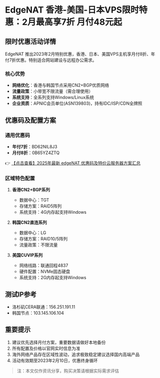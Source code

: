 # EdgeNAT 香港-美国-日本VPS限时特惠：2月最高享7折 月付48元起

## 限时优惠活动详情

EdgeNAT 推出2023年2月特别优惠，香港、日本、美国VPS主机享月付8折、年付7折优惠。特别适合网站建设与远程办公需求。

### 核心优势
- **网络优化**：香港与韩国节点采用CN2+BGP优质网络
- **流量政策**：小带宽不限流量（需合理使用）
- **系统支持**：全系列支持Windows/Linux系统
- **企业资质**：APNIC会员单位(ASN139803)，持有IDC/ISP/CDN全牌照

## 优惠码及配置方案

### 通用优惠码
- **年付7折**：BD62NIL8J3
- **月付8折**：0B65YZ4ZTQ

👉 [【点击查看】2025年最新 edgeNAT 优惠码及特价云服务器方案汇总](https://bit.ly/edgenat)

### 区域特色配置
1. **香港CN2+BGP系列**
   - 数据中心：TGT
   - 存储方案：RAID5阵列
   - 系统支持：4G内存起支持Windows

2. **韩国CN2直连系列**  
   - 数据中心：LG
   - 存储方案：RAID10/5阵列
   - 流量政策：不限流量

3. **美国CUVIP系列**
   - 网络线路：联通回程4837
   - 硬件配置：NVMe固态硬盘
   - 系统支持：2G内存起支持Windows

## 测试IP参考
- 洛杉矶CERA联通：156.251.191.11
- 韩国节点：103.145.106.104

## 重要提示
1. 建议优先选择月付方案，重要数据请做好本地备份
2. 所有配置及价格以官网实时信息为准
3. 海外网络产品存在区域性波动，追求极致稳定建议选择国内高端产品
4. 活动有效期至2023年2月10日，优惠终身循环

> 注：本文仅作资讯分享，购买决策请根据实际需求评估